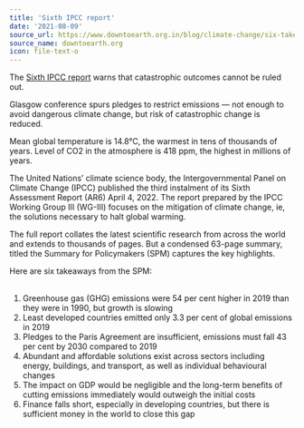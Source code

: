 ```yaml
---
title: 'Sixth IPCC report'
date: '2021-08-09'
source_url: https://www.downtoearth.org.in/blog/climate-change/six-takeaways-from-ipcc-ar6-report-long-term-benefits-of-cutting-emissions-today-outweigh-costs-82213
source_name: downtoearth.org
icon: file-text-o
---
```


The [Sixth IPCC report](https://www.ipcc.ch/assessment-report/ar6/) warns that catastrophic outcomes cannot be ruled out.

Glasgow conference spurs pledges to restrict emissions — not enough to avoid dangerous climate change, but risk of catastrophic change is reduced.

Mean global temperature is 14.8°C, the warmest in tens of thousands of years. Level of CO2 in the atmosphere is 418 ppm, the highest in millions of years.

The United Nations’ climate science body, the Intergovernmental Panel on Climate Change (IPCC) published the third instalment of its Sixth Assessment Report (AR6) April 4, 2022. The report prepared by the IPCC Working Group III (WG-III) focuses on the mitigation of climate change, ie, the solutions necessary to halt global warming.

The full report collates the latest scientific research from across the world and extends to thousands of pages. But a condensed 63-page summary, titled the Summary for Policymakers (SPM) captures the key highlights.

Here are six takeaways from the SPM:
<br /><br />
1. Greenhouse gas (GHG) emissions were 54 per cent higher in 2019 than they were in 1990, but growth is slowing
2. Least developed countries emitted only 3.3 per cent of global emissions in 2019
3. Pledges to the Paris Agreement are insufficient, emissions must fall 43 per cent by 2030 compared to 2019
4. Abundant and affordable solutions exist across sectors including energy, buildings, and transport, as well as individual behavioural changes
5. The impact on GDP would be negligible and the long-term benefits of cutting emissions immediately would outweigh the initial costs
6. Finance falls short, especially in developing countries, but there is sufficient money in the world to close this gap